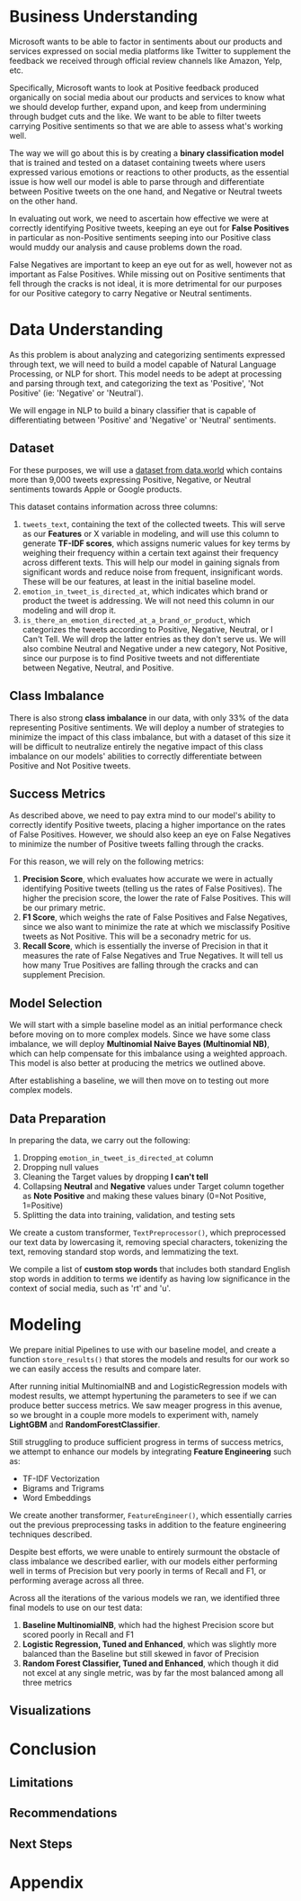# Business Understanding
Microsoft wants to be able to factor in sentiments about our products and services expressed on social media platforms like Twitter to supplement the feedback we received through official review channels like Amazon, Yelp, etc. 

Specifically, Microsoft wants to look at Positive feedback produced organically on social media about our products and services to know what we should develop further, expand upon, and keep from undermining through budget cuts and the like. We want to be able to filter tweets carrying Positive sentiments so that we are able to assess what's working well.

The way we will go about this is by creating a **binary classification model** that is trained and tested on a dataset containing tweets where users expressed various emotions or reactions to other products, as the essential issue is how well our model is able to parse through and differentiate between Positive tweets on the one hand, and Negative or Neutral tweets on the other hand.

In evaluating out work, we need to ascertain how effective we were at correctly identifying Positive tweets, keeping an eye out for **False Positives** in particular as non-Positive sentiments seeping into our Positive class would muddy our analysis and cause problems down the road.

False Negatives are important to keep an eye out for as well, however not as important as False Positives. While missing out on Positive sentiments that fell through the cracks is not ideal, it is more detrimental for our purposes for our Positive category to carry Negative or Neutral sentiments.

# Data Understanding
As this problem is about analyzing and categorizing sentiments expressed through text, we will need to build a model capable of Natural Language Processing, or NLP for short. This model needs to be adept at processing and parsing through text, and categorizing the text as 'Positive', 'Not Positive' (ie: 'Negative' or 'Neutral').

We will engage in NLP to build a binary classifier that is capable of differentiating between 'Positive' and 'Negative' or 'Neutral' sentiments.

## Dataset
For these purposes, we will use a [dataset from data.world](https://data.world/crowdflower/brands-and-product-emotions) which contains more than 9,000 tweets expressing Positive, Negative, or Neutral sentiments towards Apple or Google products.

This dataset contains information across three columns:
1. `tweets_text`, containing the text of the collected tweets. This will serve as our **Features** or X variable in modeling, and will use this column to generate **TF-IDF scores**, which assigns numeric values for key terms by weighing their frequency within a certain text against their frequency across different texts. This will help our model in gaining signals from significant words and reduce noise from frequent, insignificant words. These will be our features, at least in the initial baseline model.
2. `emotion_in_tweet_is_directed_at`, which indicates which brand or product the tweet is addressing. We will not need this column in our modeling and will drop it.
3. `is_there_an_emotion_directed_at_a_brand_or_product`, which categorizes the tweets according to Positive, Negative, Neutral, or I Can't Tell. We will drop the latter entries as they don't serve us. We will also combine Neutral and Negative under a new category, Not Positive, since our purpose is to find Positive tweets and not differentiate between Negative, Neutral, and Positive.

## Class Imbalance
There is also strong **class imbalance** in our data, with only 33% of the data representing Positive sentiments. We will deploy a number of strategies to minimize the impact of this class imbalance, but with a dataset of this size it will be difficult to neutralize entirely the negative impact of this class imbalance on our models' abilities to correctly differentiate between Positive and Not Positive tweets.

## Success Metrics
As described above, we need to pay extra mind to our model's ability to correctly identify Positive tweets, placing a higher importance on the rates of False Positives. However, we should also keep an eye on False Negatives to minimize the number of Positive tweets falling through the cracks.

For this reason, we will rely on the following metrics:

1. **Precision Score**, which evaluates how accurate we were in actually identifying Positive tweets (telling us the rates of False Positives). The higher the precision score, the lower the rate of False Positives. This will be our primary metric.
2. **F1 Score**, which weighs the rate of False Positives and False Negatives, since we also want to minimize the rate at which we misclassify Positive tweets as Not Positive. This will be a seconadry metric for us.
3. **Recall Score**, which is essentially the inverse of Precision in that it measures the rate of False Negatives and True Negatives. It will tell us how many True Positives are falling through the cracks and can supplement Precision.

## Model Selection
We will start with a simple baseline model as an initial performance check before moving on to more complex models. Since we have some class imbalance, we will deploy **Multinomial Naive Bayes (Multinomial NB)**, which can help compensate for this imbalance using a weighted approach. This model is also better at producing the metrics we outlined above.

After establishing a baseline, we will then move on to testing out more complex models.

## Data Preparation
In preparing the data, we carry out the following:
1. Dropping `emotion_in_tweet_is_directed_at` column
2. Dropping null values
3. Cleaning the Target values by dropping **I can't tell**
4. Collapsing **Neutral** and **Negative** values under Target column together as **Note Positive** and making these values binary (0=Not Positive, 1=Positive)
5. Splitting the data into training, validation, and testing sets

We create a custom transformer, `TextPreprocessor()`, which preprocessed our text data by lowercasing it, removing special characters, tokenizing the text, removing standard stop words, and lemmatizing the text.

We compile a list of **custom stop words** that includes both standard English stop words in addition to terms we identify as having low significance in the context of social media, such as 'rt' and 'u'.

# Modeling
We prepare initial Pipelines to use with our baseline model, and create a function `store_results()` that stores the models and results for our work so we can easily access the results and compare later.

After running initial MultinomialNB and and LogisticRegression models with modest results, we attempt hypertuning the parameters to see if we can produce better success metrics. We saw meager progress in this avenue, so we brought in a couple more models to experiment with, namely **LightGBM** and **RandomForestClassifier**.

Still struggling to produce sufficient progress in terms of success metrics, we attempt to enhance our models by integrating **Feature Engineering** such as:
- TF-IDF Vectorization
- Bigrams and Trigrams
- Word Embeddings

We create another transformer, `FeatureEngineer()`, which essentially carries out the previous preprocessing tasks in addition to the feature engineering techniques described.

Despite best efforts, we were unable to entirely surmount the obstacle of class imbalance we described earlier, with our models either performing well in terms of Precision but very poorly in terms of Recall and F1, or performing average across all three.

Across all the iterations of the various models we ran, we identified three final models to use on our test data:
1. **Baseline MultinomialNB**, which had the highest Precision score but scored poorly in Recall and F1
2. **Logistic Regression, Tuned and Enhanced**, which was slightly more balanced than the Baseline but still skewed in favor of Precision
3. **Random Forest Classifier, Tuned and Enhanced**, which though it did not excel at any single metric, was by far the most balanced among all three metrics

## Visualizations

# Conclusion

## Limitations

## Recommendations

## Next Steps

# Appendix 
